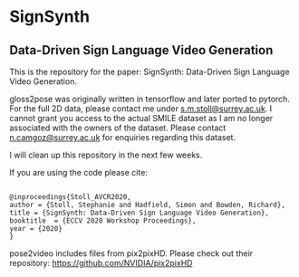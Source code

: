 # SignSynth
## Data-Driven Sign Language Video Generation

This is the repository for the paper: SignSynth: Data-Driven Sign Language Video Generation. 

gloss2pose was originally written in tensorflow and later ported to pytorch. For the full 2D data, please contact me under s.m.stoll@surrey.ac.uk. I cannot grant you access to the actual SMILE dataset as I am no longer associated with the owners of the dataset. Please contact n.camgoz@surrey.ac.uk for enquiries regarding this dataset. 

I will clean up this repository in the next few weeks. 

If you are using the code please cite:
```

@inproceedings{Stoll_AVCR2020,
author = {Stoll, Stephanie and Hadfield, Simon and Bowden, Richard},
title = {SignSynth: Data-Driven Sign Language Video Generation},
booktitle  = {ECCV 2020 Workshop Proceedings},
year = {2020}
}
```

pose2video includes files from pix2pixHD. Please check out their repository: https://github.com/NVIDIA/pix2pixHD
